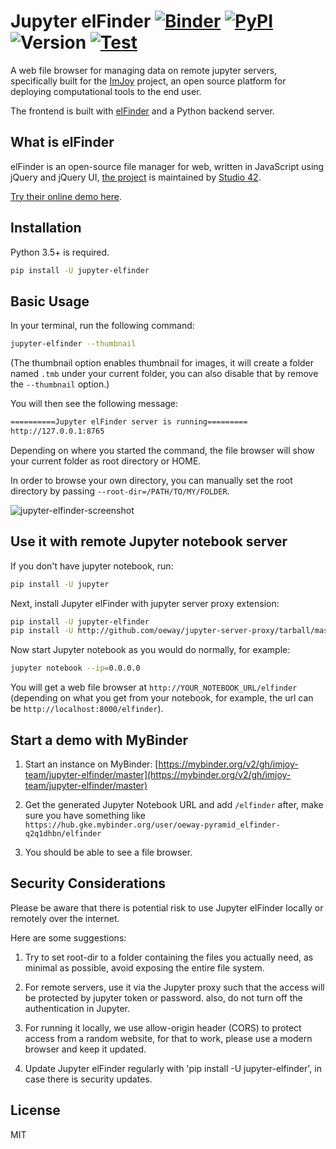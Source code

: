 # Jupyter elFinder [![Binder](https://mybinder.org/badge_logo.svg)](https://mybinder.org/v2/gh/imjoy-team/jupyter-elfinder/master) [![PyPI](https://img.shields.io/pypi/v/jupyter-elfinder.svg?style=popout)](https://pypi.org/project/jupyter-elfinder/) ![Version](https://img.shields.io/badge/dynamic/json.svg?color=success&label=latest&prefix=v&query=version&url=https://raw.githubusercontent.com/imjoy-team/jupyter-elfinder/master/jupyter_elfinder/VERSION) [![Test](https://github.com/imjoy-team/jupyter-elfinder/workflows/Test/badge.svg)](https://github.com/imjoy-team/jupyter-elfinder/actions)

A web file browser for managing data on remote jupyter servers, specifically built for the [ImJoy](https://imjoy.io) project, an open source platform for deploying computational tools to the end user.

The frontend is built with [elFinder](https://github.com/Studio-42/elfinder) and a Python backend server.

## What is elFinder

elFinder is an open-source file manager for web, written in JavaScript using jQuery and jQuery UI, [the project](https://github.com/Studio-42/elfinder) is maintained by [Studio 42](https://github.com/Studio-42).

[Try their online demo here](https://studio-42.github.io/elFinder/).

## Installation

Python 3.5+ is required.

```sh
pip install -U jupyter-elfinder
```

## Basic Usage

In your terminal, run the following command:

```sh
jupyter-elfinder --thumbnail
```

(The thumbnail option enables thumbnail for images, it will create a folder named `.tmb` under your current folder, you can also disable that by remove the `--thumbnail` option.)

You will then see the following message:

```sh
==========Jupyter elFinder server is running=========
http://127.0.0.1:8765
```

Depending on where you started the command, the file browser will show your current folder as root directory or HOME.

In order to browse your own directory, you can manually set the root directory by passing `--root-dir=/PATH/TO/MY/FOLDER`.

![jupyter-elfinder-screenshot](example-data/jupyter-elfinder-screenshot.png)

## Use it with remote Jupyter notebook server

If you don't have jupyter notebook, run:

```sh
pip install -U jupyter
```

Next, install Jupyter elFinder with jupyter server proxy extension:

```sh
pip install -U jupyter-elfinder
pip install -U http://github.com/oeway/jupyter-server-proxy/tarball/master#egg=jupyter-server-proxy
```

Now start Jupyter notebook as you would do normally, for example:

```sh
jupyter notebook --ip=0.0.0.0
```

You will get a web file browser at `http://YOUR_NOTEBOOK_URL/elfinder` (depending on what you get from your notebook, for example, the url can be `http://localhost:8000/elfinder`).

## Start a demo with MyBinder

1. Start an instance on MyBinder: [https://mybinder.org/v2/gh/imjoy-team/jupyter-elfinder/master](https://mybinder.org/v2/gh/imjoy-team/jupyter-elfinder/master)

2. Get the generated Jupyter Notebook URL and add `/elfinder` after, make sure you have something like `https://hub.gke.mybinder.org/user/oeway-pyramid_elfinder-q2q1dhbn/elfinder`

3. You should be able to see a file browser.

## Security Considerations

Please be aware that there is potential risk to use Jupyter elFinder locally or remotely over the internet.

Here are some suggestions:

1. Try to set root-dir to a folder containing the files you actually need, as minimal as possible, avoid exposing the entire file system.

2. For remote servers, use it via the Jupyter proxy such that the access will be protected by jupyter token or password. also, do not turn off the authentication in Jupyter.

3. For running it locally, we use allow-origin header (CORS) to protect access from a random website, for that to work, please use a modern browser and keep it updated.

4. Update Jupyter elFinder regularly with 'pip install -U jupyter-elfinder', in case there is security updates.

## License

MIT
